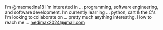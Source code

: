 I’m @maxmedina18
I’m interested in ... programming, software engineering, and software development. 
I’m currently learning ... python, dart & the C's
I’m looking to collaborate on ... pretty much anything interesting.
How to reach me ... medimax2024@gmail.com

<!---
maxmedina18/maxmedina18 is a ✨ special ✨ repository because its `README.md` (this file) appears on your GitHub profile.
You can click the Preview link to take a look at your changes.
--->
